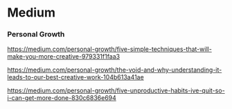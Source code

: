 # Medium

### Personal Growth

https://medium.com/personal-growth/five-simple-techniques-that-will-make-you-more-creative-979331f1faa3

https://medium.com/personal-growth/the-void-and-why-understanding-it-leads-to-our-best-creative-work-104b613a41ae

https://medium.com/personal-growth/five-unproductive-habits-ive-quit-so-i-can-get-more-done-830c6836e694

